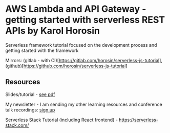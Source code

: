 # AWS Lambda and API Gateway - getting started with serverless REST APIs by Karol Horosin

Serverless framework tutorial focused on the development process and getting started with the framework

Mirrors: (gitlab - with CI)[https://gitlab.com/horosin/serverless-js-tutorial], (github)[https://github.com/horosin/serverless-js-tutorial]

## Resources

Slides/tutorial - [see pdf](tutorial.pdf)

My newsletter - I am sending my other learning resources and conference talk recordings: [sign up](https://mailchi.mp/a1db5198f63f/karol-horosin-conference-newsletter)


Serverless Stack Tutorial (including React frontend) - https://serverless-stack.com/
